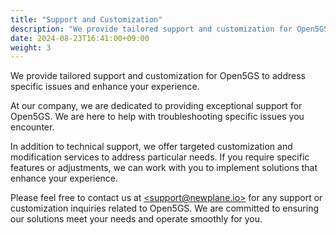 ```yaml
---
title: "Support and Customization"
description: "We provide tailored support and customization for Open5GS to address specific issues and enhance your experience."
date: 2024-08-23T16:41:00+09:00
weight: 3
---
```


We provide tailored support and customization for Open5GS to address specific issues and enhance your experience.

At our company, we are dedicated to providing exceptional support for Open5GS. We are here to help with troubleshooting specific issues you encounter.

In addition to technical support, we offer targeted customization and modification services to address particular needs. If you require specific features or adjustments, we can work with you to implement solutions that enhance your experience.

Please feel free to contact us at [\<support@newplane.io\>](mailto:support@newplane.io) for any support or customization inquiries related to Open5GS. We are committed to ensuring our solutions meet your needs and operate smoothly for you.
